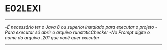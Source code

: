# E02LEXI

______________________________________________________________________

-*É necessário ter o Java 8 ou superior instalado para executar o projeto*
-*Para executar só abrir o arquivo runstaticChecker*
-*No Prompt digite o nome do arquivo .201 que você quer executar*

_______________________________________________________________________
